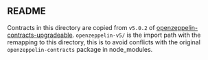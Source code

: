 ## README

Contracts in this directory are copied from `v5.0.2` of [openzeppelin-contracts-upgradeable](openzeppelin-contracts
). `openzeppelin-v5/` is the import path with the remapping to this directory, this is to avoid conflicts with the original `openzeppelin-contracts` package in node_modules.